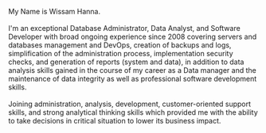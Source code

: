 My Name is Wissam Hanna. <br><br>
I'm an exceptional Database Administrator, Data Analyst, and Software Developer with broad ongoing experience since 2008 covering servers and databases management and DevOps, 
creation of backups and logs, simplification of the administration process, implementation security checks, and generation of reports (system and data), 
in addition to data analysis skills gained in the course of my career as a Data manager and the maintenance of data integrity as well as professional software development skills.
<br><br>Joining administration, analysis, development, customer-oriented support skills,
and strong analytical thinking skills which provided me with the ability to take decisions in critical situation to lower its business impact.

<!---
hannawissam/hannawissam is a ✨ special ✨ repository because its `README.md` (this file) appears on your GitHub profile.
You can click the Preview link to take a look at your changes.
--->

